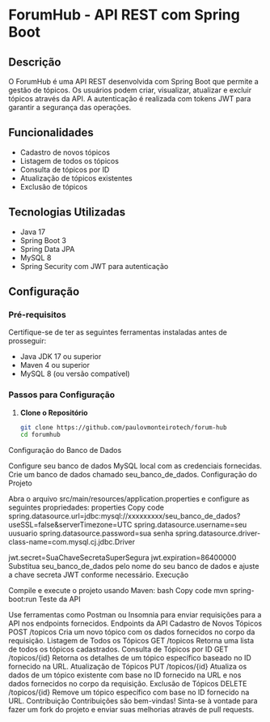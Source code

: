 # ForumHub - API REST com Spring Boot

## Descrição
O ForumHub é uma API REST desenvolvida com Spring Boot que permite a gestão de tópicos. Os usuários podem criar, visualizar, atualizar e excluir tópicos através da API. A autenticação é realizada com tokens JWT para garantir a segurança das operações.

## Funcionalidades
- Cadastro de novos tópicos
- Listagem de todos os tópicos
- Consulta de tópicos por ID
- Atualização de tópicos existentes
- Exclusão de tópicos

## Tecnologias Utilizadas
- Java 17
- Spring Boot 3
- Spring Data JPA
- MySQL 8
- Spring Security com JWT para autenticação

## Configuração

### Pré-requisitos
Certifique-se de ter as seguintes ferramentas instaladas antes de prosseguir:
- Java JDK 17 ou superior
- Maven 4 ou superior
- MySQL 8 (ou versão compatível)

### Passos para Configuração

1. **Clone o Repositório**
   ```bash
   git clone https://github.com/paulovmonteirotech/forum-hub
   cd forumhub
Configuração do Banco de Dados

Configure seu banco de dados MySQL local com as credenciais fornecidas.
Crie um banco de dados chamado seu_banco_de_dados.
Configuração do Projeto

Abra o arquivo src/main/resources/application.properties e configure as seguintes propriedades:
properties
Copy code
spring.datasource.url=jdbc:mysql://xxxxxxxxx/seu_banco_de_dados?useSSL=false&serverTimezone=UTC
spring.datasource.username=seu uusuario 
spring.datasource.password=sua senha
spring.datasource.driver-class-name=com.mysql.cj.jdbc.Driver

jwt.secret=SuaChaveSecretaSuperSegura
jwt.expiration=86400000
Substitua seu_banco_de_dados pelo nome do seu banco de dados e ajuste a chave secreta JWT conforme necessário.
Execução

Compile e execute o projeto usando Maven:
bash
Copy code
mvn spring-boot:run
Teste da API

Use ferramentas como Postman ou Insomnia para enviar requisições para a API nos endpoints fornecidos.
Endpoints da API
Cadastro de Novos Tópicos
POST /topicos
Cria um novo tópico com os dados fornecidos no corpo da requisição.
Listagem de Todos os Tópicos
GET /topicos
Retorna uma lista de todos os tópicos cadastrados.
Consulta de Tópicos por ID
GET /topicos/{id}
Retorna os detalhes de um tópico específico baseado no ID fornecido na URL.
Atualização de Tópicos
PUT /topicos/{id}
Atualiza os dados de um tópico existente com base no ID fornecido na URL e nos dados fornecidos no corpo da requisição.
Exclusão de Tópicos
DELETE /topicos/{id}
Remove um tópico específico com base no ID fornecido na URL.
Contribuição
Contribuições são bem-vindas! Sinta-se à vontade para fazer um fork do projeto e enviar suas melhorias através de pull requests.
